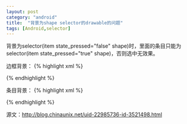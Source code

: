 ```yaml
---
layout: post
category: "android"
title:  "背景为shape selector的drawable的问题"
tags: [Android,selector]
---
```

背景为selector(item state_pressed="false" shape)时，里面的条目只能为selector(item state_pressed="true" shape)，否则选中无效果。

边框背景：
{% highlight xml %}
<?xml version="1.0" encoding="UTF-8"?>
<selector xmlns:android="http://schemas.android.com/apk/res/android">
    <item><shape>
            <stroke android:width="0.8dp" android:color="#d4d3d3" />
            <solid android:color="#f3f4f4"></solid>
            <corners android:radius="0.5dp"/>
        </shape></item>

</selector>
{% endhighlight %}

条目背景：
{% highlight xml %}
<?xml version="1.0" encoding="UTF-8"?>
<selector xmlns:android="http://schemas.android.com/apk/res/android">
    <item android:state_pressed="true"><shape>
            <solid android:color="#e6e6e6" />
        </shape></item>
</selector>
{% endhighlight %}

源文：<http://blog.chinaunix.net/uid-22985736-id-3521498.html>
